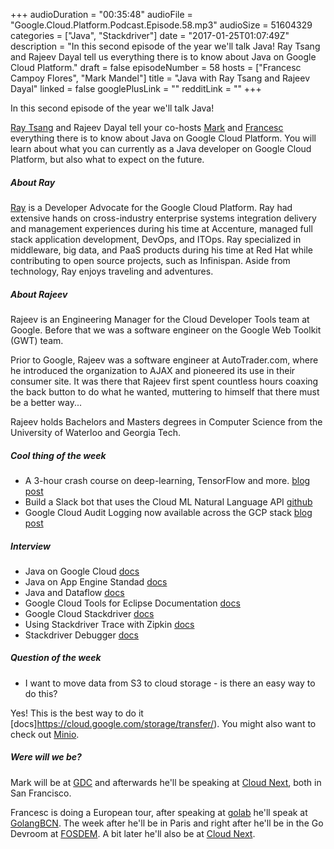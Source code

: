 +++
audioDuration = "00:35:48"
audioFile = "Google.Cloud.Platform.Podcast.Episode.58.mp3"
audioSize = 51604329
categories = ["Java", "Stackdriver"]
date = "2017-01-25T01:07:49Z"
description = "In this second episode of the year we'll talk Java! Ray Tsang and Rajeev Dayal tell us everything there is to know about Java on Google Cloud Platform."
draft = false
episodeNumber = 58
hosts = ["Francesc Campoy Flores", "Mark Mandel"]
title = "Java with Ray Tsang and Rajeev Dayal"
linked = false
googlePlusLink = ""
redditLink = ""
+++

In this second episode of the year we'll talk Java!

[Ray Tsang](https://twitter.com/saturnism) and Rajeev Dayal tell your co-hosts [Mark](https://twitter.com/Neurotic) and
[Francesc](https://twitter.com/francesc) everything there is to know about Java on Google Cloud Platform.
You will learn about what you can currently as a Java developer on Google Cloud Platform,
but also what to expect on the future.

<!--more-->

##### About Ray

[Ray](https://twitter.com/saturnism) is a Developer Advocate for the Google Cloud Platform. Ray had extensive hands on
cross-industry enterprise systems integration delivery and management experiences during
his time at Accenture, managed full stack application development, DevOps, and ITOps.
Ray specialized in middleware, big data, and PaaS products during his time at Red Hat
while contributing to open source projects, such as Infinispan. Aside from technology,
Ray enjoys traveling and adventures.

##### About Rajeev

Rajeev is an Engineering Manager for the Cloud Developer Tools team at Google.
Before that we was a software engineer on the Google Web Toolkit (GWT) team.

Prior to Google, Rajeev was a software engineer at AutoTrader.com, where he
introduced the organization to AJAX and pioneered its use in their consumer site.
It was there that Rajeev first spent countless hours coaxing the back button to
do what he wanted, muttering to himself that there must be a better way...

Rajeev holds Bachelors and Masters degrees in Computer Science from the University of Waterloo and Georgia Tech.

##### Cool thing of the week

- A 3-hour crash course on deep-learning, TensorFlow and more. [blog post](https://cloud.google.com/blog/big-data/2017/01/learn-tensorflow-and-deep-learning-without-a-ph-d)
- Build a Slack bot that uses the Cloud ML Natural Language API [github](http://amygdala.github.io/ml/2017/01/14/nlapi.html)
- Google Cloud Audit Logging now available across the GCP stack [blog post](https://cloudplatform.googleblog.com/2017/01/Google-Cloud-Audit-Logging-now-available-across-the-GCP-stack.html)

##### Interview

- Java on Google Cloud [docs](https://cloud.google.com/java)
- Java on App Engine Standad [docs](https://cloud.google.com/appengine/docs/java/)
- Java and Dataflow [docs](https://cloud.google.com/dataflow/docs/quickstarts/quickstart-java-maven)
- Google Cloud Tools for Eclipse Documentation [docs](https://cloud.google.com/eclipse/docs/)
- Google Cloud Stackdriver [docs](https://cloud.google.com/stackdriver/)
- Using Stackdriver Trace with Zipkin [docs](https://cloud.google.com/trace/docs/zipkin)
- Stackdriver Debugger [docs](https://cloud.google.com/debugger/)

##### Question of the week

- I want to move data from S3 to cloud storage - is there an easy way to do this?

Yes! This is the best way to do it [docs]https://cloud.google.com/storage/transfer/).
You might also want to check out [Minio](https://github.com/minio/minio).

##### Were will we be?

Mark will be at [GDC](www.gdconf.com/) and afterwards he'll be speaking at
[Cloud Next](cloudnext.withgoogle.com), both in San Francisco.

Francesc is doing a European tour, after speaking at [golab](https://golab.io)
he'll speak at [GolangBCN](https://www.meetup.com/Golang-Barcelona/events/237049935/).
The week after he'll be in Paris and right after he'll be in the Go Devroom at
[FOSDEM](https://fosdem.org). A bit later he'll also be at [Cloud Next](cloudnext.withgoogle.com).